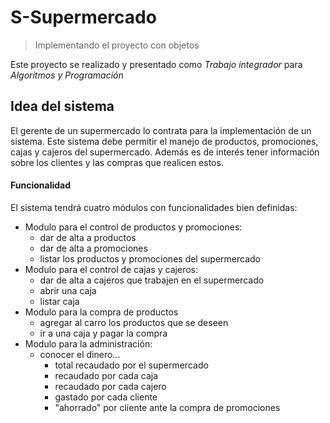 # S-Supermercado

> Implementando el proyecto con objetos

Este proyecto se realizado y presentado como *Trabajo integrador* para *Algoritmos y Programación*

## Idea del sistema

El gerente de un supermercado lo contrata para la implementación de un sistema.
Este sistema debe permitir el manejo de productos, promociones, cajas y cajeros del supermercado. Además es de interés tener información sobre los clientes y las compras que realicen estos.

#### Funcionalidad

El sistema tendrá cuatro módulos con funcionalidades bien definidas:

- Modulo para el control de productos y promociones:
  - dar de alta a productos
  - dar de alta a promociones
  - listar los productos y promociones del supermercado
- Modulo para el control de cajas y cajeros:
  - dar de alta a cajeros que trabajen en el supermercado
  - abrir una caja
  - listar caja
- Modulo para la compra de productos
  - agregar al carro los productos que se deseen
  - ir a una caja y pagar la compra
- Modulo para la administración:
  - conocer el dinero...
    - total recaudado por el supermercado
    - recaudado por cada caja
    - recaudado por cada cajero
    - gastado por cada cliente
    - "ahorrado" por cliente ante la compra de promociones